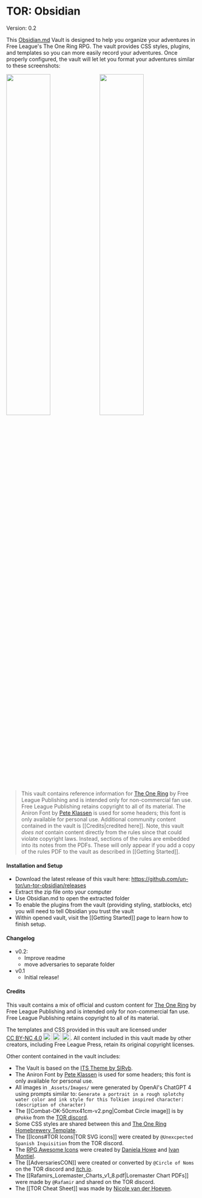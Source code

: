 # TOR: Obsidian 
Version: 0.2

This [Obsidian.md](https://www.obsidian.md) Vault is designed to help you organize your adventures in Free League's The One Ring RPG. The vault provides CSS styles, plugins, and templates so you can more easily record your adventures. Once properly configured, the vault will let let you format your adventures similar to these screenshots:

<a href="https://github.com/un-tor/un-tor-obsidian/blob/main/_Assets/screenshot-adventure.png?raw=true"><img src="https://github.com/un-tor/un-tor-obsidian/blob/main/_Assets/screenshot-adventure.png?raw=true" width="48%"></a> <a href="https://github.com/un-tor/un-tor-obsidian/blob/main/_Assets/screenshot-combat.png?raw=true"><img src="https://github.com/un-tor/un-tor-obsidian/blob/main/_Assets/screenshot-combat.png?raw=true" width="48%"></a>

> This vault contains reference information for [The One Ring](https://freeleaguepublishing.com/games/the-one-ring/) by Free League Publishing and is intended only for non-commercial fan use. Free League Publishing retains copyright to all of its material. The Aniron Font by [Pete Klassen](https://www.thehutt.de/tolkien/fonts.html) is used for some headers; this font is only available for personal use. Additional community content contained in the vault is [[Credits|credited here]]. Note, this vault *does not* contain content directly from the rules since that could violate copyright laws. Instead, sections of the rules are embedded into its notes from the PDFs. These will only appear if you add a copy of the rules PDF to the vault as described in [[Getting Started]].

#### Installation and Setup
- Download the latest release of this vault here: https://github.com/un-tor/un-tor-obsidian/releases
- Extract the zip file onto your computer
- Use Obsidian.md to open the extracted folder
- To enable the plugins from the vault (providing styling, statblocks, etc) you will need to tell Obsidian you trust the vault
- Within opened vault, visit the [[Getting Started]] page to learn how to finish setup.

#### Changelog
- v0.2:
	- Improve readme
	- move adversaries to separate folder
- v0.1
	- Initial release!


####  Credits
This vault contains a mix of official and custom content for [The One Ring](https://freeleaguepublishing.com/games/the-one-ring/) by Free League Publishing and is intended only for non-commercial fan use. Free League Publishing retains copyright to all of its material. 
<p xmlns:cc="http://creativecommons.org/ns#" >The templates and CSS provided in this vault are licensed under <a href="https://creativecommons.org/licenses/by-nc/4.0/?ref=chooser-v1" target="_blank" rel="license noopener noreferrer" style="display:inline-block;">CC BY-NC 4.0<img style="height:22px!important;margin-left:3px;vertical-align:text-bottom;" src="https://mirrors.creativecommons.org/presskit/icons/cc.svg?ref=chooser-v1" alt=""><img style="height:22px!important;margin-left:3px;vertical-align:text-bottom;" src="https://mirrors.creativecommons.org/presskit/icons/by.svg?ref=chooser-v1" alt=""><img style="height:22px!important;margin-left:3px;vertical-align:text-bottom;" src="https://mirrors.creativecommons.org/presskit/icons/nc.svg?ref=chooser-v1" alt=""></a>. All content included in this vault made by other creators, including Free League Press, retain its original copyright licenses. </p>
Other content contained in the vault includes:

- The Vault is based on the [ITS Theme by SIRvb](https://publish.obsidian.md/slrvb-docs/ITS+Theme/ITS+Theme).
- The Aniron Font by [Pete Klassen](https://www.thehutt.de/tolkien/fonts.html) is used for some headers; this font is only available for personal use. 
- All images in `_Assets/Images/` were generated by OpenAI's ChatGPT 4 using prompts similar to: `Generate a portrait in a rough splotchy water color and ink style for this Tolkien inspired character: (description of character)`
- The [[Combat-OK-50cmx41cm-v2.png|Combat Circle image]] is by `@Pokke` from the [TOR discord](https://discord.com/channels/348254014598545408/1303376471871721534/threads/1314175977336737832/1314175977336737832).
- Some CSS styles are shared between this and [The One Ring Homebrewery Template](https://homebrewery.naturalcrit.com/share/TrAWSNONs-PT).
- The [[Icons#TOR Icons|TOR SVG icons]] were created by `@Unexcpected Spanish Inquisition`  from the TOR discord. 
- The [RPG Awesome Icons](https://nagoshiashumari.github.io/Rpg-Awesome/) were created by [Daniela Howe](https://github.com/nagoshiashumari) and [Ivan Montiel](https://github.com/idmontie). 
- The [[AdversariesCON]] were created or converted by `@Circle of Noms` on the TOR discord and [itch.io](https://circleofnoms.itch.io/the-one-ring-2e-homebrew-materials).
- The [[Rafamirs_Loremaster_Charts_v1_8.pdf|Loremaster Chart PDFs]] were made by `@Rafamir` and shared on the TOR discord.
- The [[TOR Cheat Sheet]] was made by [Nicole van der Hoeven](https://notes.nicolevanderhoeven.com/The+One+Ring+2e+Cheat+Sheet).

